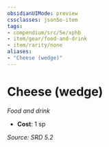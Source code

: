 ```yaml
---
obsidianUIMode: preview
cssclasses: json5e-item
tags:
- compendium/src/5e/xphb
- item/gear/food-and-drink
- item/rarity/none
aliases: 
- "Cheese (wedge)"
---
```

# Cheese (wedge)
*Food and drink*  

- **Cost**: 1 sp

*Source: SRD 5.2*
